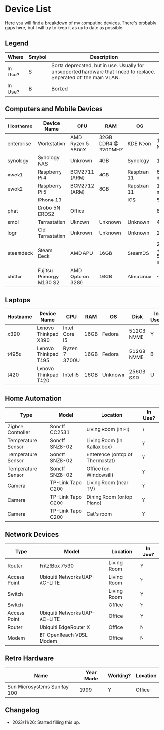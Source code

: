 # Device List

Here you will find a breakdown of my computing devices. There's probably gaps here, but I will try to keep it as up to date as possible.

## Legend

|Where|Smybol|Description|
|--|--|--|
|In Use?|S|Sorta deprecated, but in use. Usually for unsupported hardware that I need to replace. Seperated off the main VLAN.|
|In Use?|B|Borked|

## Computers and Mobile Devices

|Hostname|Device Name|CPU|RAM|OS|Disk|In Use?|Location|
|--|--|--|--|--|--|--|--|
|enterprise|Workstation|AMD Ryzen 5 5600X|32GB DDR4 @ 3200MHZ|KDE Neon|1TB NVME|Y|Office|
|synology|Synology NAS|Unknown|4GB|Synology|10TB|Y|Living Room|
|ewok1|Raspberry Pi 4|BCM2711 (ARM)|4GB|Raspbian 11|64GB microSD|Y|Living Room|
|ewok2|Raspberry Pi 5|BCM2712 (ARM)|8GB|Rapsbian 11|128GB microSD|Y|Living Room|
||iPhone 13|||iOS|512GB|Y|On Me|
|phat|Drobo 5N DRDS2|Office|||8TB|S|Office|
|smol|Terrastation|Uknown|Unknown|Unknown|4TB|S|Office|
|logr|Old Terrastation|Unknown|Unknown|Unknown|2TB|S|Office|
|steamdeck|Steam Deck|AMD APU|16GB|SteamOS|256GB + 512GB microSD|Y|Wherever|
|shitter|Fujitsu Primergy M130 S2|AMD Opteron 3280|16GB|AlmaLinux|~4TB|N|Office|

## Laptops

|Hostname|Device Name|CPU|RAM|OS|Disk|In Use?|Location|
|--|--|--|-|--|--|--|--|
|x390|Lenovo Thinkpad X390|Intel Core i5|16GB|Fedora|512GB NVME|Y|Dining Room|
|t495s|Lenovo Thinkpad T495|Ryzen 7 3700U|16GB|Fedora|512GB NVME|B|Office|
|t420|Lenovo Thinkpad T420|Intel i5|16GB|Unknown|256GB SSD|U|Office|

## Home Automation

|Type|Model|Location|In Use?|
|-|-|-|-|
|Zigbee Controller|Sonoff CC2531|Living Room (in Pi)|Y|
|Temperature Sensor|Sonoff SNZB-02|Living Room (in Kallax box)|Y|
|Temperature Sensor|Sonoff SNZB-02|Enterence (ontop of Thermostat)|Y|
|Temperature Sensor|Sonoff SNZB-02|Office (on Windowsill)|Y|
|Camera|TP-Link Tapo C200|Living Room (near TV)|Y|
|Camera|TP-Link Tapo C200|Dining Room (ontop Piano)|Y|
|Camera|TP-Link Tapo C200|Cat's room|Y|

## Network Devices

|Type|Model|Location|In Use?|
|--|--|--|--|
|Router|Fritz!Box 7530|Living Room|Y|
|Access Point|Ubiquiti Networks UAP-AC-LITE|Living Room|Y|
|Switch||Living Room|Y|
|Switch||Office|Y|
|Access Point|Ubiquiti Networks UAP-AC-LITE|Office|Y|
|Router|Ubiquiti EdgeRouter X|Office|N|
|Modem|BT OpenReach VDSL Modem|Office|N


## Retro Hardware

|Name|Year Made|Working?|Location|
|--|--|--|--|
Sun Microsystems SunRay 100|1999|Y|Office|

## Changelog

- 2023/11/26: Started filling this up. 
